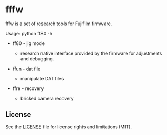 # fffw

fffw is a set of research tools for Fujifilm firmware.

Usage: python ff80 -h

- ff80 - jig mode 
  - research native interface provided by the firmware for adjustments and debugging.

- ffun - dat file 
  - manipulate DAT files

- ffre - recovery
  - bricked camera recovery

## License

See the [LICENSE](LICENSE.md) file for license rights and limitations (MIT).